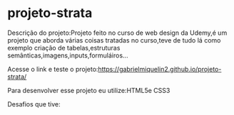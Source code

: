 # projeto-strata
Descrição do projeto:Projeto feito no curso de web design da Udemy,é um projeto que aborda várias coisas tratadas no curso,teve de tudo lá como exemplo criação de tabelas,estruturas semânticas,imagens,inputs,formuláiros...

Acesse o link e teste o projeto:https://gabrielmiquelin2.github.io/projeto-strata/

Para desenvolver esse projeto eu utilize:HTML5e CSS3

Desafios que tive:
